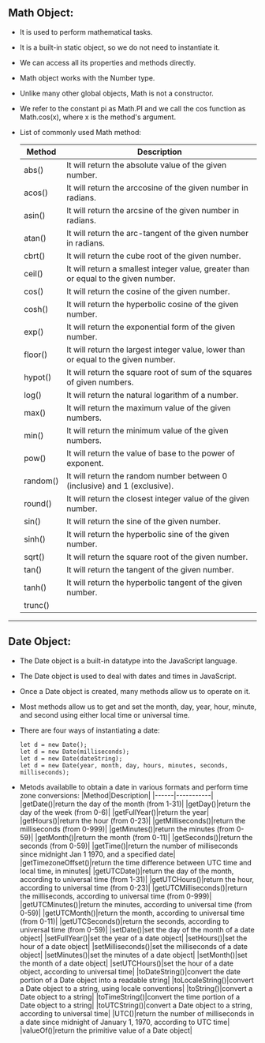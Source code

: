 
## Math Object:
 * It is used to perform mathematical tasks. 
 * It is a built-in static object, so we do not need to instantiate it. 
 * We can access all its properties and methods directly. 
 * Math object works with the Number type. 
 * Unlike many other global objects, Math is not a constructor. 
 * We refer to the constant pi as Math.PI and we call the cos function as Math.cos(x), where x is the method's argument.
 * List of commonly used Math method:
 
    |Method|Description|
    |------|-----------|
    |abs()|It will return the absolute value of the given number.|
    |acos()|It will return the arccosine of the given number in radians.|
    |asin()|It will return the arcsine of the given number in radians.|
    |atan()|It will return the arc-tangent of the given number in radians.|
    |cbrt()|It will return the cube root of the given number.|
    |ceil()|It will return a smallest integer value, greater than or equal to the given number.|
    |cos()|It will return the cosine of the given number.|
    |cosh()|It will return the hyperbolic cosine of the given number.|
    |exp()|It will return the exponential form of the given number.|
    |floor()|It will return the largest integer value, lower than or equal to the given number.|
    |hypot()|It will return the square root of sum of the squares of given numbers.|
    |log()|It will return the natural logarithm of a number.|
    |max()|It will return the maximum value of the given numbers.|
    |min()|It will return the minimum value of the given numbers.|
    |pow()|It will return the value of base to the power of exponent.|
    |random()|It will return the random number between 0 (inclusive) and 1 (exclusive).|
    |round()|It will return the closest integer value of the given number.|
    |sin()|It will return the sine of the given number.|
    |sinh()|It will return the hyperbolic sine of the given number.|
    |sqrt()|It will return the square root of the given number.|
    |tan()|It will return the tangent of the given number.|
    |tanh()|It will return the hyperbolic tangent of the given number.|
    |trunc()||It will return an integer part of the given number.|

<hr/>

## Date Object:

 * The Date object is a built-in datatype into the JavaScript language. 
 * The Date object is used to deal with dates and times in JavaScript.
 * Once a Date object is created, many methods allow us to operate on it. 
 * Most methods allow us to get and set the month, day, year, hour, minute, and second using either local time or universal time. 
 * There are four ways of instantiating a date:
    ``` 
    let d = new Date();
    let d = new Date(milliseconds);
    let d = new Date(dateString);
    let d = new Date(year, month, day, hours, minutes, seconds, milliseconds);
    ```

 * Metods availablle to obtain a date in various formats and perform time zone conversions:
   |Method|Description|
   |------|-----------|
   |getDate()|return the day of the month (from 1-31)|
   |getDay()|return the day of the week (from 0-6)|
   |getFullYear()|return the year|
   |getHours()|return the hour (from 0-23)|
   |getMilliseconds()|return the milliseconds (from 0-999)|
   |getMinutes()|return the minutes (from 0-59)|
   |getMonth()|return the month (from 0-11)|
   |getSeconds()|return the seconds (from 0-59)|
   |getTime()|return the number of milliseconds since midnight Jan 1 1970, and a specified date|
   |getTimezoneOffset()|return the time difference between UTC time and local time, in minutes|
   |getUTCDate()|return the day of the month, according to universal time (from 1-31)|
   |getUTCHours()|return the hour, according to universal time (from 0-23)|
   |getUTCMilliseconds()|return the milliseconds, according to universal time (from 0-999)|
   |getUTCMinutes()|return the minutes, according to universal time (from 0-59)|
   |getUTCMonth()|return the month, according to universal time (from 0-11)|
   |getUTCSeconds()|return the seconds, according to universal time (from 0-59)|
   |setDate()|set the day of the month of a date object|
   |setFullYear()|set the year of a date object|
   |setHours()|set the hour of a date object|
   |setMilliseconds()|set the milliseconds of a date object|
   |setMinutes()|set the minutes of a date object|
   |setMonth()|set the month of a date object|
   |setUTCHours()|set the hour of a date object, according to universal time|
   |toDateString()|convert the date portion of a Date object into a readable string|
   |toLocaleString()|convert a Date object to a string, using locale conventions|
   |toString()|convert a Date object to a string|
   |toTimeString()|convert the time portion of a Date object to a string|
   |toUTCString()|convert a Date object to a string, according to universal time|
   |UTC()|return the number of milliseconds in a date since midnight of January 1, 1970, according to UTC time|
   |valueOf()|return the primitive value of a Date object|
